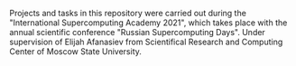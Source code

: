 Projects and tasks in this repository were carried out during the "International Supercomputing Academy 2021", which takes place with the annual scientific conference "Russian Supercomputing Days".
Under supervision of Elijah Afanasiev from Scientifical Research and Computing Center of Moscow State University.

